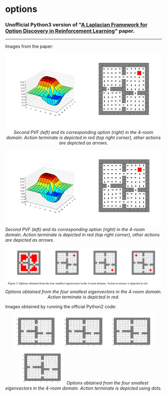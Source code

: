 # options

### Unofficial Python3 version of "[A Laplacian Framework for Option Discovery in Reinforcement Learning](http://proceedings.mlr.press/v70/machado17a/machado17a.pdf)" paper.
----

Images from the paper:

<p align="middle" >
  <img src="images/paper1.png" width="500" />
  <em>Second PVF (left) and its corresponding option (right) in the 4-room domain. Action terminate is depicted in red (top right corner), other actions are depicted as arrows.</em>
</p>

![](images/paper1.png)
*Second PVF (left) and its corresponding option (right) in the 4-room domain. Action terminate is depicted in red (top right corner), other actions are depicted as arrows.*

<p align="middle" >
  <img src="images/paper2.png" width="600" />
  <em>Options obtained from the four smallest eigenvectors in the 4-room domain. Action terminate is depicted in red.</em>
</p>

Images obtained by running the official Python2 code:

<p align="middle" >
  <img src="images/python2/168_policy.png" width="150" />
  <img src="images/python2/167_policy.png" width="150" />
  <img src="images/python2/166_policy.png" width="150" />
  <img src="images/python2/165_policy.png" width="150" />
  <em>Options obtained from the four smallest eigenvectors in the 4-room domain. Action terminate is depicted using dots.</em>
</p>